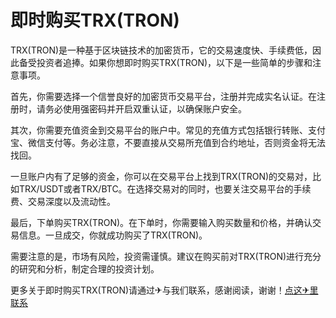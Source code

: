 # 即时购买TRX(TRON)

TRX(TRON)是一种基于区块链技术的加密货币，它的交易速度快、手续费低，因此备受投资者追捧。如果你想即时购买TRX(TRON)，以下是一些简单的步骤和注意事项。

首先，你需要选择一个信誉良好的加密货币交易平台，注册并完成实名认证。在注册时，请务必使用强密码并开启双重认证，以确保账户安全。

其次，你需要充值资金到交易平台的账户中。常见的充值方式包括银行转账、支付宝、微信支付等。务必注意，不要直接从交易所充值到合约地址，否则资金将无法找回。

一旦账户内有了足够的资金，你可以在交易平台上找到TRX(TRON)的交易对，比如TRX/USDT或者TRX/BTC。在选择交易对的同时，也要关注交易平台的手续费、交易深度以及流动性。

最后，下单购买TRX(TRON)。在下单时，你需要输入购买数量和价格，并确认交易信息。一旦成交，你就成功购买了TRX(TRON)。

需要注意的是，市场有风险，投资需谨慎。建议在购买前对TRX(TRON)进行充分的研究和分析，制定合理的投资计划。

更多关于即时购买TRX(TRON)请通过✈与我们联系，感谢阅读，谢谢！[点这✈里联系](https://ww.k02.cc)